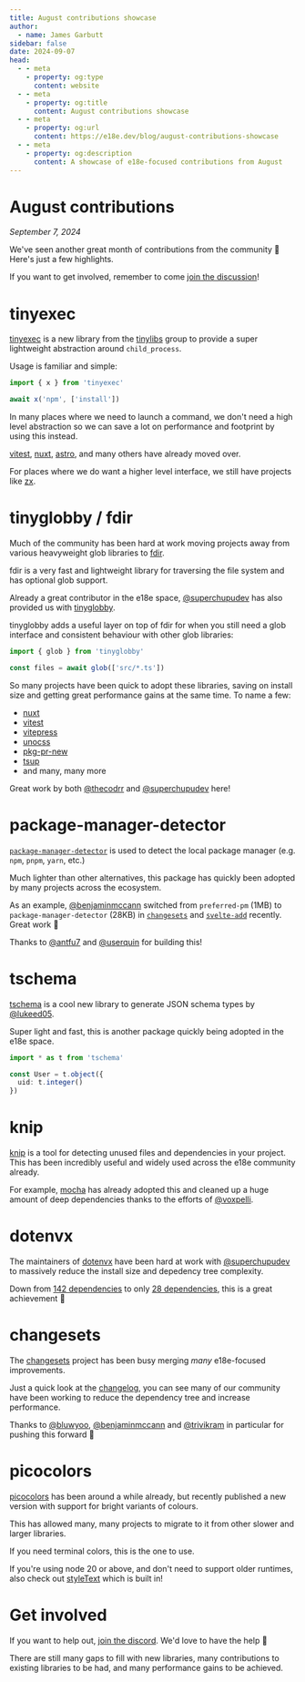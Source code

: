 ```yaml
---
title: August contributions showcase
author:
  - name: James Garbutt
sidebar: false
date: 2024-09-07
head:
  - - meta
    - property: og:type
      content: website
  - - meta
    - property: og:title
      content: August contributions showcase
  - - meta
    - property: og:url
      content: https://e18e.dev/blog/august-contributions-showcase
  - - meta
    - property: og:description
      content: A showcase of e18e-focused contributions from August
---
```


# August contributions

_September 7, 2024_

We've seen another great month of contributions from the community :tada: Here's just a few highlights.

If you want to get involved, remember to come [join the discussion](https://chat.e18e.dev)!

# tinyexec

[tinyexec](https://github.com/tinylibs/tinyexec) is a new library from the [tinylibs](https://github.com/tinylibs) group to provide a super lightweight abstraction around `child_process`.

Usage is familiar and simple:

```ts
import { x } from 'tinyexec'

await x('npm', ['install'])
```

In many places where we need to launch a command, we don't need a high level abstraction so we can save a lot on performance and footprint by using this instead.

[vitest](https://github.com/vitest-dev/vitest/), [nuxt](https://github.com/nuxt/nuxt), [astro](https://github.com/withastro/astro), and many others have already moved over.

For places where we do want a higher level interface, we still have projects like [zx](https://github.com/google/zx).

# tinyglobby / fdir

Much of the community has been hard at work moving projects away from various heavyweight glob libraries to [fdir](https://github.com/thecodrr/fdir).

fdir is a very fast and lightweight library for traversing the file system and has optional glob support.

Already a great contributor in the e18e space, [@superchupudev](https://x.com/superchupu) has also provided us with [tinyglobby](https://github.com/SuperchupuDev/tinyglobby).

tinyglobby adds a useful layer on top of fdir for when you still need a glob interface and consistent behaviour with other glob libraries:

```ts
import { glob } from 'tinyglobby'

const files = await glob(['src/*.ts'])
```

So many projects have been quick to adopt these libraries, saving on install size and getting great performance gains at the same time. To name a few:

- [nuxt](https://github.com/nuxt/nuxt)
- [vitest](https://github.com/vitest-dev/vitest/)
- [vitepress](https://github.com/unocss/unocss)
- [unocss](https://github.com/unocss/unocss)
- [pkg-pr-new](https://github.com/stackblitz-labs/pkg.pr.new)
- [tsup](https://github.com/egoist/tsup)
- and many, many more

Great work by both [@thecodrr](https://x.com/thecodrr) and [@superchupudev](https://x.com/superchupu) here!

# package-manager-detector

[`package-manager-detector`](https://github.com/antfu-collective/package-manager-detector) is used to detect the local package manager (e.g. `npm`, `pnpm`, `yarn`, etc.)

Much lighter than other alternatives, this package has quickly been adopted by many projects across the ecosystem.

As an example, [@benjaminmccann](https://x.com/benjaminmccann) switched from `preferred-pm` (1MB) to `package-manager-detector` (28KB) in [`changesets`](https://github.com/changesets/changesets/pull/1446) and [`svelte-add`](https://github.com/svelte-add/svelte-add/pull/535) recently. Great work :pray:

Thanks to [@antfu7](https://x.com/antfu7) and [@userquin](https://x.com/userquin) for building this!

# tschema

[tschema](https://github.com/lukeed/tschema) is a cool new library to generate JSON schema types by [@lukeed05](https://x.com/lukeed05).

Super light and fast, this is another package quickly being adopted in the e18e space.

```ts
import * as t from 'tschema'

const User = t.object({
  uid: t.integer()
})
```

# knip

[knip](https://github.com/webpro-nl/knip) is a tool for detecting unused files and dependencies in your project. This has been incredibly useful and widely used across the e18e community already.

For example, [mocha](https://github.com/mochajs/mocha/pull/5042) has already adopted this and cleaned up a huge amount of deep dependencies thanks to the efforts of [@voxpelli](https://x.com/voxpelli).

# dotenvx

The maintainers of [dotenvx](https://github.com/dotenvx/dotenvx) have been hard at work with [@superchupudev](https://x.com/superchupu) to massively reduce the install size and depedency tree complexity.

Down from [142 dependencies](https://npmgraph.js.org/?q=@dotenvx/dotenvx@1.0.0) to only [28 dependencies](https://npmgraph.js.org/?q=@dotenvx/dotenvx), this is a great achievement :tada:

# changesets

The [changesets](https://github.com/changesets/changesets) project has been busy merging _many_ e18e-focused improvements.

Just a quick look at the [changelog](https://github.com/changesets/changesets/releases), you can see many of our community have been working to reduce the dependency tree and increase performance.

Thanks to [@bluwyoo](https://x.com/bluwyoo), [@benjaminmccann](https://x.com/benjaminmccann) and [@trivikram](https://x.com/trivikram) in particular for pushing this forward :pray:

# picocolors

[picocolors](https://github.com/alexeyraspopov/picocolors) has been around a while already, but recently published a new version with support for bright variants of colours.

This has allowed many, many projects to migrate to it from other slower and larger libraries.

If you need terminal colors, this is the one to use.

If you're using node 20 or above, and don't need to support older runtimes, also check out [styleText](https://nodejs.org/api/util.html#utilstyletextformat-text-options) which is built in!

# Get involved

If you want to help out, [join the discord](https://chat.e18e.dev). We'd love to have the help :pray:

There are still many gaps to fill with new libraries, many contributions to existing libraries to be had, and many performance gains to be achieved.
